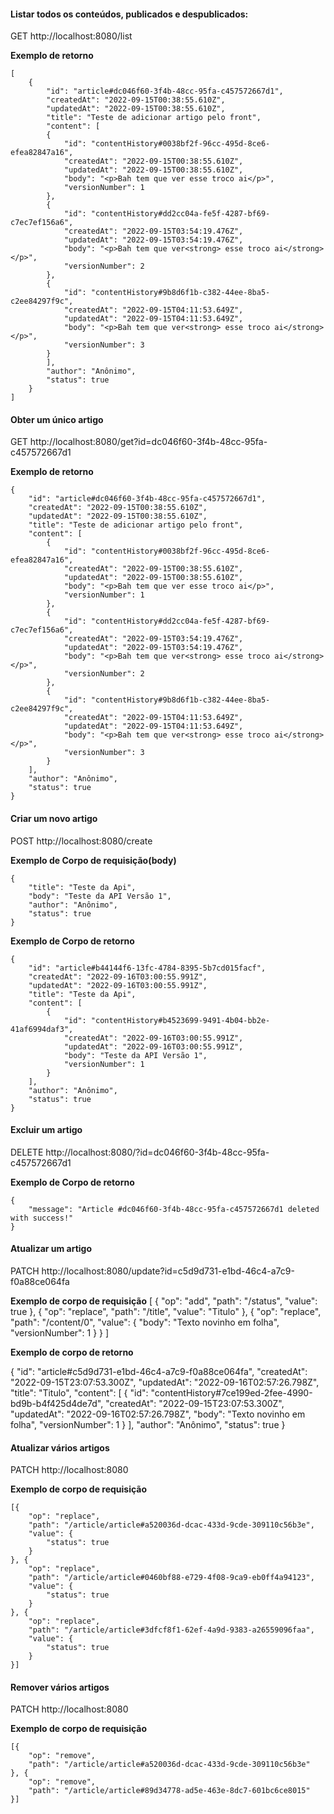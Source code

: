 #### Listar todos os conteúdos, publicados e despublicados:

GET http://localhost:8080/list

**Exemplo de retorno**
```
[
    {
        "id": "article#dc046f60-3f4b-48cc-95fa-c457572667d1",
        "createdAt": "2022-09-15T00:38:55.610Z",
        "updatedAt": "2022-09-15T00:38:55.610Z",
        "title": "Teste de adicionar artigo pelo front",
        "content": [
        {
            "id": "contentHistory#0038bf2f-96cc-495d-8ce6-efea82847a16",
            "createdAt": "2022-09-15T00:38:55.610Z",
            "updatedAt": "2022-09-15T00:38:55.610Z",
            "body": "<p>Bah tem que ver esse troco ai</p>",
            "versionNumber": 1
        },
        {
            "id": "contentHistory#dd2cc04a-fe5f-4287-bf69-c7ec7ef156a6",
            "createdAt": "2022-09-15T03:54:19.476Z",
            "updatedAt": "2022-09-15T03:54:19.476Z",
            "body": "<p>Bah tem que ver<strong> esse troco ai</strong></p>",
            "versionNumber": 2
        },
        {
            "id": "contentHistory#9b8d6f1b-c382-44ee-8ba5-c2ee84297f9c",
            "createdAt": "2022-09-15T04:11:53.649Z",
            "updatedAt": "2022-09-15T04:11:53.649Z",
            "body": "<p>Bah tem que ver<strong> esse troco ai</strong></p>",
            "versionNumber": 3
        }
        ],
        "author": "Anônimo",
        "status": true
    }
]
```

#### Obter um único artigo

GET http://localhost:8080/get?id=dc046f60-3f4b-48cc-95fa-c457572667d1

**Exemplo de retorno**

```
{
    "id": "article#dc046f60-3f4b-48cc-95fa-c457572667d1",
    "createdAt": "2022-09-15T00:38:55.610Z",
    "updatedAt": "2022-09-15T00:38:55.610Z",
    "title": "Teste de adicionar artigo pelo front",
    "content": [
        {
            "id": "contentHistory#0038bf2f-96cc-495d-8ce6-efea82847a16",
            "createdAt": "2022-09-15T00:38:55.610Z",
            "updatedAt": "2022-09-15T00:38:55.610Z",
            "body": "<p>Bah tem que ver esse troco ai</p>",
            "versionNumber": 1
        },
        {
            "id": "contentHistory#dd2cc04a-fe5f-4287-bf69-c7ec7ef156a6",
            "createdAt": "2022-09-15T03:54:19.476Z",
            "updatedAt": "2022-09-15T03:54:19.476Z",
            "body": "<p>Bah tem que ver<strong> esse troco ai</strong></p>",
            "versionNumber": 2
        },
        {
            "id": "contentHistory#9b8d6f1b-c382-44ee-8ba5-c2ee84297f9c",
            "createdAt": "2022-09-15T04:11:53.649Z",
            "updatedAt": "2022-09-15T04:11:53.649Z",
            "body": "<p>Bah tem que ver<strong> esse troco ai</strong></p>",
            "versionNumber": 3
        }
    ],
    "author": "Anônimo",
    "status": true
}
```

#### Criar um novo artigo

POST http://localhost:8080/create

**Exemplo de Corpo de requisição(body)**
```
{
  	"title": "Teste da Api",
    "body": "Teste da API Versão 1",
    "author": "Anônimo",
    "status": true
}
```

**Exemplo de Corpo de retorno**

```
{
    "id": "article#b44144f6-13fc-4784-8395-5b7cd015facf",
    "createdAt": "2022-09-16T03:00:55.991Z",
    "updatedAt": "2022-09-16T03:00:55.991Z",
    "title": "Teste da Api",
    "content": [
        {
            "id": "contentHistory#b4523699-9491-4b04-bb2e-41af6994daf3",
            "createdAt": "2022-09-16T03:00:55.991Z",
            "updatedAt": "2022-09-16T03:00:55.991Z",
            "body": "Teste da API Versão 1",
            "versionNumber": 1
        }
    ],
    "author": "Anônimo",
    "status": true
}
```

#### Excluir um artigo

DELETE http://localhost:8080/?id=dc046f60-3f4b-48cc-95fa-c457572667d1

**Exemplo de Corpo de retorno**

```
{
    "message": "Article #dc046f60-3f4b-48cc-95fa-c457572667d1 deleted with success!"
}
```

#### Atualizar um artigo

PATCH http://localhost:8080/update?id=c5d9d731-e1bd-46c4-a7c9-f0a88ce064fa

**Exemplo de corpo de requisição**
[
    {
        "op": "add",
        "path": "/status",
        "value": true
    },
    {
        "op": "replace",
        "path": "/title",
        "value": "Titulo"
    },
    {
        "op": "replace",
        "path": "/content/0",
        "value": {
            "body": "Texto novinho em folha",
            "versionNumber": 1
        }
    }
]

**Exemplo de corpo de retorno**

{
    "id": "article#c5d9d731-e1bd-46c4-a7c9-f0a88ce064fa",
    "createdAt": "2022-09-15T23:07:53.300Z",
    "updatedAt": "2022-09-16T02:57:26.798Z",
    "title": "Titulo",
    "content": [
        {
            "id": "contentHistory#7ce199ed-2fee-4990-bd9b-b4f425d4de7d",
            "createdAt": "2022-09-15T23:07:53.300Z",
            "updatedAt": "2022-09-16T02:57:26.798Z",
            "body": "Texto novinho em folha",
            "versionNumber": 1
        }
    ],
    "author": "Anônimo",
    "status": true
}

#### Atualizar vários artigos

PATCH http://localhost:8080

**Exemplo de corpo de requisição**

```
[{
	"op": "replace",
	"path": "/article/article#a520036d-dcac-433d-9cde-309110c56b3e",
	"value": {
		"status": true
	}
}, {
	"op": "replace",
	"path": "/article/article#0460bf88-e729-4f08-9ca9-eb0ff4a94123",
	"value": {
		"status": true
	}
}, {
	"op": "replace",
	"path": "/article/article#3dfcf8f1-62ef-4a9d-9383-a26559096faa",
	"value": {
		"status": true
	}
}]
```

#### Remover vários artigos

PATCH http://localhost:8080

**Exemplo de corpo de requisição**

```
[{
	"op": "remove",
	"path": "/article/article#a520036d-dcac-433d-9cde-309110c56b3e"
}, {
	"op": "remove",
	"path": "/article/article#89d34778-ad5e-463e-8dc7-601bc6ce8015"
}]
```